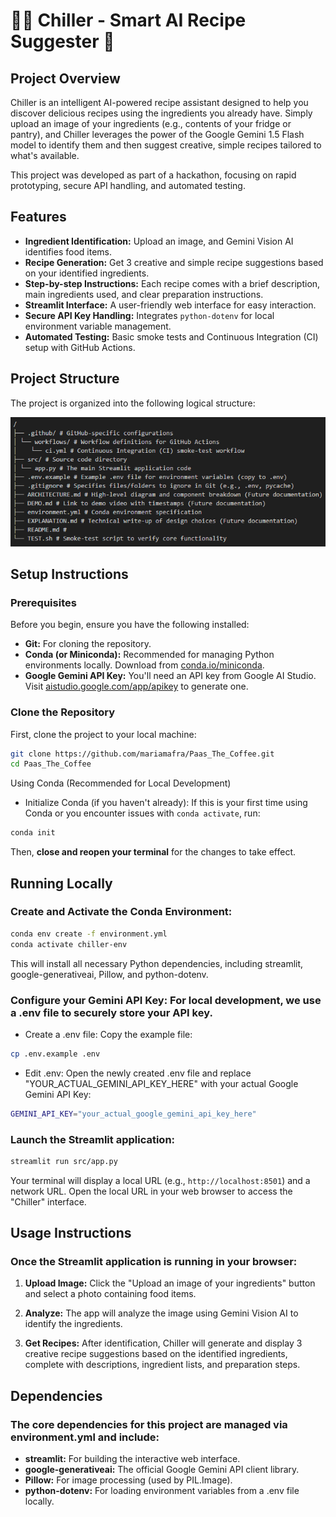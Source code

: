 # 👨‍🍳 Chiller - Smart AI Recipe Suggester 🥦

## Project Overview

Chiller is an intelligent AI-powered recipe assistant designed to help you discover delicious recipes using the ingredients you already have. Simply upload an image of your ingredients (e.g., contents of your fridge or pantry), and Chiller leverages the power of the Google Gemini 1.5 Flash model to identify them and then suggest creative, simple recipes tailored to what's available.

This project was developed as part of a hackathon, focusing on rapid prototyping, secure API handling, and automated testing.

## Features

*   **Ingredient Identification:** Upload an image, and Gemini Vision AI identifies food items.
*   **Recipe Generation:** Get 3 creative and simple recipe suggestions based on your identified ingredients.
*   **Step-by-step Instructions:** Each recipe comes with a brief description, main ingredients used, and clear preparation instructions.
*   **Streamlit Interface:** A user-friendly web interface for easy interaction.
*   **Secure API Key Handling:** Integrates `python-dotenv` for local environment variable management.
*   **Automated Testing:** Basic smoke tests and Continuous Integration (CI) setup with GitHub Actions.

## Project Structure

The project is organized into the following logical structure:

![alt text](image.png)

## Setup Instructions

### Prerequisites

Before you begin, ensure you have the following installed:

*   **Git:** For cloning the repository.
*   **Conda (or Miniconda):** Recommended for managing Python environments locally. Download from [conda.io/miniconda](https://docs.conda.io/en/latest/miniconda.html).
*   **Google Gemini API Key:** You'll need an API key from Google AI Studio. Visit [aistudio.google.com/app/apikey](https://aistudio.google.com/app/apikey) to generate one.

### Clone the Repository

First, clone the project to your local machine:

```bash
git clone https://github.com/mariamafra/Paas_The_Coffee.git 
cd Paas_The_Coffee
```

Using Conda (Recommended for Local Development)

*   Initialize Conda (if you haven't already): If this is your first time using Conda or you encounter issues with `conda activate`, run:

```bash 
conda init 
```

Then, **close and reopen your terminal** for the changes to take effect.

## Running Locally

### Create and Activate the Conda Environment:

```bash
conda env create -f environment.yml
conda activate chiller-env
```

This will install all necessary Python dependencies, including streamlit, google-generativeai, Pillow, and python-dotenv.

### Configure your Gemini API Key: For local development, we use a .env file to securely store your API key.

*   Create a .env file: Copy the example file:
```bash 
cp .env.example .env
```

*    Edit .env: Open the newly created .env file and replace "YOUR_ACTUAL_GEMINI_API_KEY_HERE" with your actual Google Gemini API Key:
```bash 
GEMINI_API_KEY="your_actual_google_gemini_api_key_here"
```

### Launch the Streamlit application:

```bash 
streamlit run src/app.py
```
Your terminal will display a local URL (e.g., `http://localhost:8501`) and a network URL. Open the local URL in your web browser to access the "Chiller" interface.


## Usage Instructions
### Once the Streamlit application is running in your browser:

1. **Upload Image:** Click the "Upload an image of your ingredients" button and select a photo containing food items.

2. **Analyze:** The app will analyze the image using Gemini Vision AI to identify the ingredients.

3. **Get Recipes:** After identification, Chiller will generate and display 3 creative recipe suggestions based on the identified ingredients, complete with descriptions, ingredient lists, and preparation steps.


## Dependencies
### The core dependencies for this project are managed via environment.yml and include:

* **streamlit:** For building the interactive web interface.
* **google-generativeai:** The official Google Gemini API client library.
* **Pillow:** For image processing (used by PIL.Image).
* **python-dotenv:** For loading environment variables from a .env file locally.